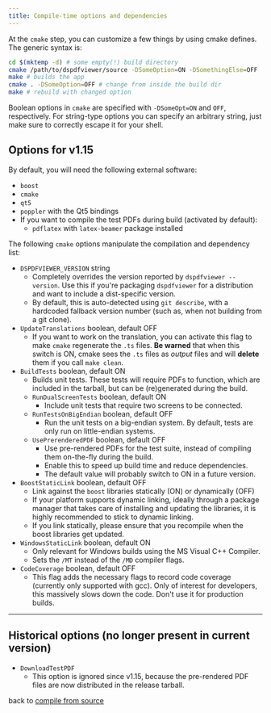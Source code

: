 ```yaml
---
title: Compile-time options and dependencies
---
```


At the `cmake` step, you can customize a few things by using cmake defines.
The generic syntax is:

```bash
cd $(mktemp -d) # some empty(!) build directory
cmake /path/to/dspdfviewer/source -DSomeOption=ON -DSomethingElse=OFF
make # builds the app
cmake . -DSomeOption=OFF # change from inside the build dir
make # rebuild with changed option
```

Boolean options in `cmake` are specified with `-DSomeOpt=ON` and `OFF`, respectively.
For string-type options you can specify an arbitrary string, just make sure to correctly
escape it for your shell.

## Options for v1.15

By default, you will need the following external software:

* `boost`
* `cmake`
* `qt5`
* `poppler` with the Qt5 bindings
* If you want to compile the test PDFs during build (activated by default):
  * `pdflatex` with `latex-beamer` package installed

The following `cmake` options manipulate the compilation and dependency list:

* `DSPDFVIEWER_VERSION` string
  * Completely overrides the version reported by `dspdfviewer --version`.
  Use this if you're packaging `dspdfviewer` for a distribution and want
  to include a dist-specific version.
  * By default, this is auto-detected using `git describe`, with a hardcoded
  fallback version number (such as, when not building from a git clone).
* `UpdateTranslations` boolean, default OFF
  * If you want to work on the translation, you can activate this flag
  to make `cmake` regenerate the `.ts` files.
  **Be warned** that when this switch is ON, cmake sees the `.ts` files
  as *output* files and will **delete** them if you call `make clean`.
* `BuildTests` boolean, default ON
  * Builds unit tests.  These tests will require PDFs to function, which
  are included in the tarball, but can be (re)generated during the build.
  * `RunDualScreenTests` boolean, default ON
    * Include unit tests that require two screens to be connected.
  * `RunTestsOnBigEndian` boolean, default OFF
    * Run the unit tests on a big-endian system.  By default, tests are
      only run on little-endian systems.
  * `UsePrerenderedPDF` boolean, default OFF
    * Use pre-rendered PDFs for the test suite, instead of compiling them
      on-the-fly during the build.
    * Enable this to speed up build time and reduce dependencies. 
    * The default value will probably switch to ON in a future version.
* `BoostStaticLink` boolean, default OFF
  * Link against the `boost` libraries statically (ON) or dynamically (OFF)
  * If your platform supports dynamic linking, ideally through a package manager
  that takes care of installing and updating the libraries, it is highly
  recommended to stick to dynamic linking.
  * If you link statically, please ensure that you recompile when the boost
  libraries get updated.
* `WindowsStaticLink` boolean, default ON
  * Only relevant for Windows builds using the MS Visual C++ Compiler.
  * Sets the `/MT` instead of the `/MD` compiler flags.
* `CodeCoverage` boolean, default OFF
  * This flag adds the necessary flags to record code coverage (currently
  only supported with gcc).  Only of interest for developers, this massively
  slows down the code.  Don't use it for production builds.


---

## Historical options (no longer present in current version)

* `DownloadTestPDF`
  * This option is ignored since v1.15,
    because the pre-rendered PDF files are now distributed in
    the release tarball.

back to [compile from source](/installation/)
